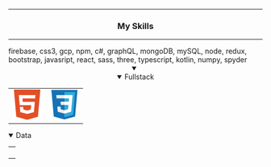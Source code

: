 <hr><h3 align="center" dir="auto" style="">My Skills</h3><hr>
firebase, css3, gcp, npm, c#, graphQL, mongoDB, mySQL, node, redux, bootstrap, javasript, react, sass, three, typescript, kotlin, numpy, spyder
<details open align="center" dir="auto" style="margin:0;padding:0;display:block;">
    <summary></summary>
    <details open align="center" dir="auto">
        <summary>Fullstack</summary>
        <table align="center">
            <tr>
                <td valign="top" width="50%">
                    <img src="Everything\Assets\SVG\Full-Stack\Frontend\html5.svg" alt="Html5" width="" height="" margin="">
                </td>
                <td valign="top" width="50%">
                    <!-- <img src="https://github.com/WomB0ComB0/WomB0ComB0/blob/06fc70271e429f60c4bdcb2e7fcd52365bccb5e2/Everything/Assets/SVG/Full-Stack/Frontend/css3.svg" alt="" width="" height="" margin=""> -->
                    <svg role="img" viewBox="0 0 128 128"><path fill="#1572B6" d="M18.814 114.123L8.76 1.352h110.48l-10.064 112.754-45.243 12.543-45.119-12.526z"></path><path fill="#33A9DC" d="M64.001 117.062l36.559-10.136 8.601-96.354h-45.16v106.49z"></path><path fill="#fff" d="M64.001 51.429h18.302l1.264-14.163H64.001V23.435h34.682l-.332 3.711-3.4 38.114h-30.95V51.429z"></path><path fill="#EBEBEB" d="M64.083 87.349l-.061.018-15.403-4.159-.985-11.031H33.752l1.937 21.717 28.331 7.863.063-.018v-14.39z"></path><path fill="#fff" d="M81.127 64.675l-1.666 18.522-15.426 4.164v14.39l28.354-7.858.208-2.337 2.406-26.881H81.127z"></path><path fill="#EBEBEB" d="M64.048 23.435v13.831H30.64l-.277-3.108-.63-7.012-.331-3.711h34.646zm-.047 27.996v13.831H48.792l-.277-3.108-.631-7.012-.33-3.711h16.447z"></path></svg>
                </td>
            </tr>
        </table>
    </details>
    <details open align="left" dir="auto">
        <summary>Data</summary>
        <table align="left">
            <tr>
                <td>
                    <div>
                        <img alt="" width="" height="" margin="">
                    </div>
                </td>
            </tr>
        </table>
    </details>
</details>